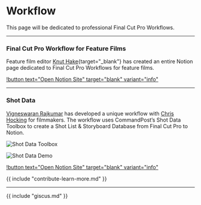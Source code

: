 # Workflow

This page will be dedicated to professional Final Cut Pro Workflows.

---

### Final Cut Pro Workflow for Feature Films

Feature film editor [Knut Hake](http://www.knuthake.de){target="_blank"} has created an entire Notion page dedicated to Final Cut Pro Workflows for feature films.

[!button text="Open Notion Site" target="blank" variant="info"](https://knuthake.notion.site/Final-Cut-Pro-Workflow-for-feature-films-8ba47cb0860049eebca48e4317ba2c09)

---

### Shot Data

[Vigneswaran Rajkumar](https://twitter.com/IAmVigneswaran) has developed a unique workflow with [Chris Hocking](https://twitter.com/chrisatlatenite) for filmmakers. The workflow uses CommandPost’s Shot Data Toolbox to create a Shot List & Storyboard Database from Final Cut Pro to Notion.

![Shot Data Toolbox](https://1056917983-files.gitbook.io/~/files/v0/b/gitbook-x-prod.appspot.com/o/spaces%2F-L9OTURb51tpF4FoDube%2Fuploads%2Fgit-blob-32a231a17c2e6d0dcae6cab18138dee488905272%2FShot_Data_Toolbox.png?alt=media)

![Shot Data Demo](https://1056917983-files.gitbook.io/~/files/v0/b/gitbook-x-prod.appspot.com/o/spaces%2F-L9OTURb51tpF4FoDube%2Fuploads%2Fgit-blob-4cf31b23c3c0281860871a36391801886408a120%2FS2.4.gif?alt=media)

[!button text="Open Notion Site" target="blank" variant="info"](https://help.commandpost.io/toolbox/shot_data)

{{ include "contribute-learn-more.md" }}

---

{{ include "giscus.md" }}

